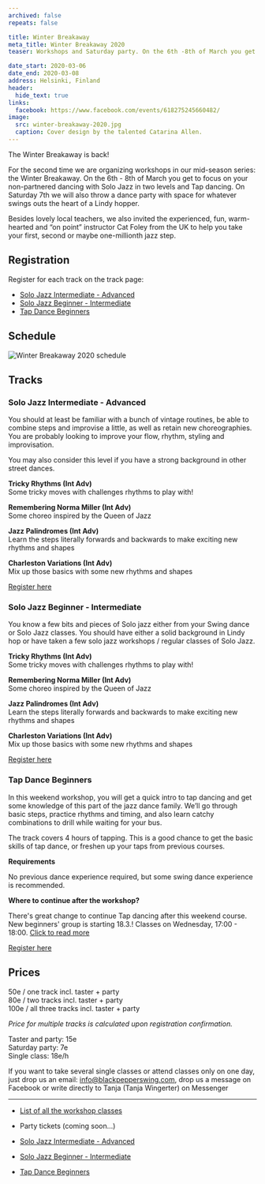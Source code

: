 ```yaml
---
archived: false
repeats: false

title: Winter Breakaway
meta_title: Winter Breakaway 2020
teaser: Workshops and Saturday party. On the 6th -8th of March you get to focus on your non-partnered dancing with Solo Jazz in two levels, Tap dancing and bunch of Lindy hop classes.

date_start: 2020-03-06
date_end: 2020-03-08
address: Helsinki, Finland
header:
  hide_text: true
links:
  facebook: https://www.facebook.com/events/618275245660482/
image:
  src: winter-breakaway-2020.jpg
  caption: Cover design by the talented Catarina Allen.
---
```


The Winter Breakaway is back!

For the second time we are organizing workshops in our mid-season series: the Winter Breakaway. On the 6th - 8th of March you get to focus on your non-partnered dancing with Solo Jazz in two levels and Tap dancing. On Saturday 7th we will also throw a dance party with space for whatever swings outs the heart of a Lindy hopper.

Besides lovely local teachers, we also invited the experienced, fun, warm-hearted and “on point” instructor Cat Foley from the UK to help you take your first, second or maybe one-millionth jazz step.

## Registration

Register for each track on the track page:  
- [Solo Jazz Intermediate - Advanced](https://portal.blackpepperswing.com/courses/4bb3p3oklht8lerneak4927qa6)  
- [Solo Jazz Beginner - Intermediate](https://portal.blackpepperswing.com/courses/1pqn0jbar37ak8ohk5507pisc7)  
- [Tap Dance Beginners](https://portal.blackpepperswing.com/courses/625vth731di0111b9b3oh7qtqc)  

## Schedule

![Winter Breakaway 2020 schedule](https://firebasestorage.googleapis.com/v0/b/custportal-3000.appspot.com/o/media%2Fwinter-breakaway-2020-schedule.png?alt=media&token=05cb7266-6c60-4a5a-a021-0fb9ef10dbe1)

## Tracks


### Solo Jazz Intermediate - Advanced


You should at least be familiar with a bunch of vintage routines, be able to combine steps and improvise a little, as well as retain new choreographies. You are probably looking to improve your flow, rhythm, styling and improvisation.

You may also consider this level if you have a strong background in other street dances.

**Tricky Rhythms (Int Adv)**  
Some tricky moves with challenges rhythms to play with!

**Remembering Norma Miller (Int Adv)**  
Some choreo inspired by the Queen of Jazz

**Jazz Palindromes (Int Adv)**  
Learn the steps literally forwards and backwards to make exciting new rhythms and shapes

**Charleston Variations (Int Adv)**  
Mix up those basics with some new rhythms and shapes


[Register here](https://portal.blackpepperswing.com/courses/4bb3p3oklht8lerneak4927qa6)


### Solo Jazz Beginner - Intermediate


You know a few bits and pieces of Solo jazz either from your Swing dance or Solo Jazz classes.  You should have either a solid background in Lindy hop or have taken a few solo jazz workshops / regular classes of Solo Jazz.

**Tricky Rhythms (Int Adv)**  
Some tricky moves with challenges rhythms to play with!

**Remembering Norma Miller (Int Adv)**  
Some choreo inspired by the Queen of Jazz

**Jazz Palindromes (Int Adv)**  
Learn the steps literally forwards and backwards to make exciting new rhythms and shapes

**Charleston Variations (Int Adv)**  
Mix up those basics with some new rhythms and shapes


[Register here](https://portal.blackpepperswing.com/courses/1pqn0jbar37ak8ohk5507pisc7)


### Tap Dance Beginners


In this weekend workshop, you will get a quick intro to tap dancing and get some knowledge of this part of the jazz dance family. We’ll go through basic steps, practice rhythms and timing, and also learn catchy combinations to drill while waiting for your bus.

The track covers 4 hours of tapping. This is a good chance to get the basic skills of tap dance, or freshen up your taps from previous courses.

**Requirements**

No previous dance experience required, but some swing dance experience is recommended.

**Where to continue after the workshop?**

There's great change to continue Tap dancing after this weekend course. New beginners' group is starting 18.3.! Classes on Wednesday, 17:00 - 18:00. [Click to read more](https://portal.blackpepperswing.com/courses/7opht0prhim7okic05qdkid23o)


[Register here](https://portal.blackpepperswing.com/courses/625vth731di0111b9b3oh7qtqc)


## Prices


50e / one track incl. taster + party  
80e / two tracks incl. taster + party  
100e / all three tracks incl. taster + party  

_Price for multiple tracks is calculated upon registration confirmation._


Taster and party: 15e  
Saturday party: 7e  
Single class: 18e/h  

If you want to take several single classes or attend classes only on one day, just drop us an email: info@blackpepperswing.com, drop us a message on Facebook or write directly to Tanja (Tanja Wingerter) on Messenger		

---

- [List of all the workshop classes](/courses?tab=list&group=season-2020-winter-breakaway)  
- Party tickets (coming soon...)  

- [Solo Jazz Intermediate - Advanced](https://portal.blackpepperswing.com/courses/4bb3p3oklht8lerneak4927qa6)  
- [Solo Jazz Beginner - Intermediate](https://portal.blackpepperswing.com/courses/1pqn0jbar37ak8ohk5507pisc7)  
- [Tap Dance Beginners](https://portal.blackpepperswing.com/courses/625vth731di0111b9b3oh7qtqc)  
